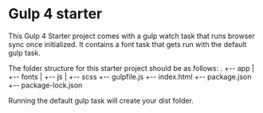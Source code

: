 # Gulp 4 starter
This Gulp 4 Starter project comes with a gulp watch task that runs browser sync once initialized.
It contains a font task that gets run with the default gulp task.

The folder structure for this starter project should be as follows:
.
+-- app
|   +-- fonts
|   +-- js
|   +-- scss
+-- gulpfile.js
+-- index.html
+-- package.json
+-- package-lock.json

Running the default gulp task will create your dist folder.

